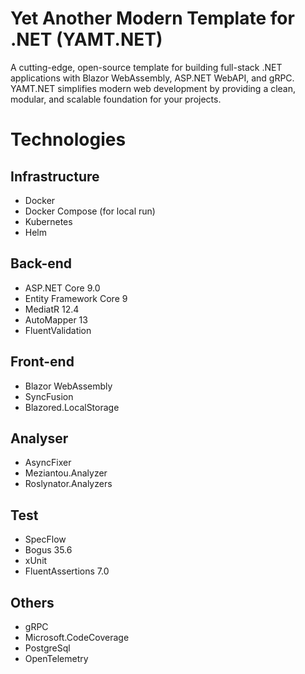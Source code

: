# Yet Another Modern Template for .NET (YAMT.NET)

A cutting-edge, open-source template for building full-stack .NET applications with Blazor WebAssembly, ASP.NET WebAPI, and gRPC. YAMT.NET simplifies modern web development by providing a clean, modular, and scalable foundation for your projects.

# Technologies

## Infrastructure
- Docker
- Docker Compose (for local run)
- Kubernetes
- Helm

## Back-end
- ASP.NET Core 9.0
- Entity Framework Core 9
- MediatR 12.4
- AutoMapper 13
- FluentValidation

## Front-end
- Blazor WebAssembly
- SyncFusion
- Blazored.LocalStorage

## Analyser
- AsyncFixer
- Meziantou.Analyzer
- Roslynator.Analyzers

## Test
- SpecFlow
- Bogus 35.6
- xUnit
- FluentAssertions 7.0

## Others
- gRPC
- Microsoft.CodeCoverage
- PostgreSql
- OpenTelemetry
